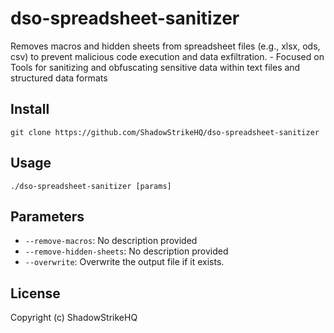 # dso-spreadsheet-sanitizer
Removes macros and hidden sheets from spreadsheet files (e.g., xlsx, ods, csv) to prevent malicious code execution and data exfiltration. - Focused on Tools for sanitizing and obfuscating sensitive data within text files and structured data formats

## Install
`git clone https://github.com/ShadowStrikeHQ/dso-spreadsheet-sanitizer`

## Usage
`./dso-spreadsheet-sanitizer [params]`

## Parameters
- `--remove-macros`: No description provided
- `--remove-hidden-sheets`: No description provided
- `--overwrite`: Overwrite the output file if it exists.

## License
Copyright (c) ShadowStrikeHQ
